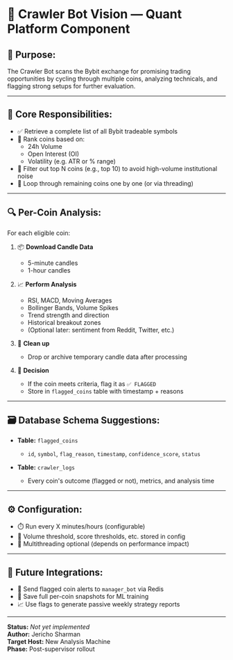 # 🤖 Crawler Bot Vision — Quant Platform Component

## 🧠 Purpose:
The Crawler Bot scans the Bybit exchange for promising trading opportunities by cycling through multiple coins, analyzing technicals, and flagging strong setups for further evaluation.

---

## 🧩 Core Responsibilities:

- ✅ Retrieve a complete list of all Bybit tradeable symbols
- 🔽 Rank coins based on:
  - 24h Volume
  - Open Interest (OI)
  - Volatility (e.g. ATR or % range)
- 🚫 Filter out top N coins (e.g., top 10) to avoid high-volume institutional noise
- 🔁 Loop through remaining coins one by one (or via threading)

---

## 🔍 Per-Coin Analysis:

For each eligible coin:

1. 📦 **Download Candle Data**
   - 5-minute candles
   - 1-hour candles

2. 📈 **Perform Analysis**
   - RSI, MACD, Moving Averages
   - Bollinger Bands, Volume Spikes
   - Trend strength and direction
   - Historical breakout zones
   - (Optional later: sentiment from Reddit, Twitter, etc.)

3. 🧼 **Clean up**
   - Drop or archive temporary candle data after processing

4. 🏁 **Decision**
   - If the coin meets criteria, flag it as `✅ FLAGGED`
   - Store in `flagged_coins` table with timestamp + reasons

---

## 🗃️ Database Schema Suggestions:

- **Table:** `flagged_coins`
  - `id`, `symbol`, `flag_reason`, `timestamp`, `confidence_score`, `status`

- **Table:** `crawler_logs`
  - Every coin's outcome (flagged or not), metrics, and analysis time

---

## ⚙️ Configuration:

- ⏱️ Run every X minutes/hours (configurable)
- 🔧 Volume threshold, score thresholds, etc. stored in config
- 🧵 Multithreading optional (depends on performance impact)

---

## 🧠 Future Integrations:

- 📡 Send flagged coin alerts to `manager_bot` via Redis
- 🧠 Save full per-coin snapshots for ML training
- 📈 Use flags to generate passive weekly strategy reports

---

**Status:** *Not yet implemented*  
**Author:** Jericho Sharman  
**Target Host:** New Analysis Machine  
**Phase:** Post-supervisor rollout  
